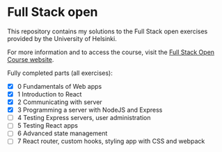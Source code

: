 # Full Stack open

This repository contains my solutions to the Full Stack open exercises provided by the University of Helsinki.

For more information and to access the course, visit the [Full Stack Open Course website](https://fullstackopen.com/en/).

Fully completed parts (all exercises):

- [x] 0 Fundamentals of Web apps
- [x] 1 Introduction to React
- [x] 2 Communicating with server
- [x] 3 Programming a server with NodeJS and Express
- [ ] 4 Testing Express servers, user administration
- [ ] 5 Testing React apps
- [ ] 6 Advanced state management
- [ ] 7 React router, custom hooks, styling app with CSS and webpack
